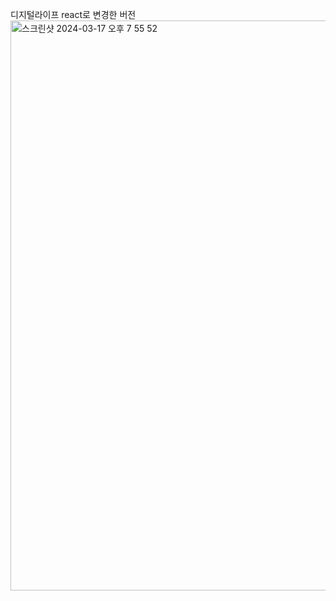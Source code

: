 디지털라이프 react로 변경한 버전
<img width="912" alt="스크린샷 2024-03-17 오후 7 55 52" src="https://github.com/Ellie998/digitalLife-react/assets/89681100/b5a3fad6-9964-4553-86a1-21ec1f8bc455">
